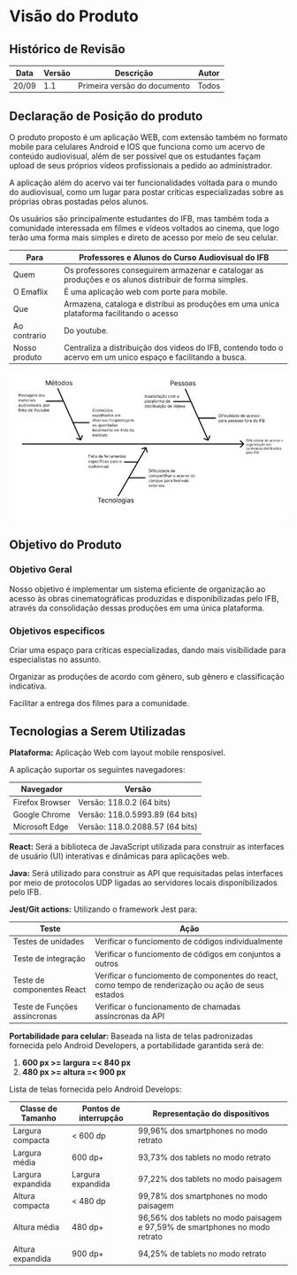 # Visão do Produto

## Histórico de Revisão
| Data  | Versão | Descrição | Autor |
| ---   | ------ | --------- | ----- |
| 20/09 |  1.1   | Primeira versão do documento | Todos |

## Declaração de Posição do produto
O produto proposto é um aplicação WEB, com extensão também no formato mobile para celulares Android e IOS que funciona como um acervo de conteúdo audiovisual, além de ser possível que os estudantes façam upload de seus próprios vídeos profissionais a pedido ao administrador. ​

A aplicação além do acervo vai ter funcionalidades voltada para o mundo do audiovisual, como um lugar para postar críticas especializadas sobre as próprias obras postadas pelos alunos. ​

Os usuários são principalmente estudantes do IFB, mas também toda a comunidade interessada em filmes e vídeos voltados ao cinema, que logo terão uma forma mais simples e direto de acesso por meio de seu celular.

| Para          | Professores e Alunos do Curso Audiovisual do IFB                                               |
| ----          | ---------------------------------------------------------------------------------------------- |
| Quem | Os professores conseguirem armazenar e catalogar as produções e os alunos distribuir de forma simples.   |
| O Emaflix     | É uma aplicação web com porte para mobile.                                                     |
| Que           | Armazena, cataloga e distribui as produções em uma unica plataforma facilitando o acesso       |
| Ao contrario  | Do youtube.                                                                                     |
| Nosso produto | Centraliza a distribuição dos videos do IFB, contendo todo o acervo em um unico espaço e facilitando a busca. |

![1](docs/../img/Fishbone.png)

## Objetivo do Produto

### Objetivo Geral 

Nosso objetivo é implementar um sistema eficiente de organização ao acesso às obras cinematográficas produzidas e disponibilizadas pelo IFB, através da consolidação dessas produções em uma única plataforma.

### Objetivos especificos

Criar uma espaço para críticas especializadas, dando mais visibilidade para especialistas no assunto.

Organizar as produções de acordo com gênero, sub gênero e classificação indicativa.

Facilitar a entrega dos filmes para a comunidade.

## Tecnologias a Serem Utilizadas 

**Plataforma:** Aplicação Web com layout mobile rensposível.

A aplicação suportar os seguintes navegadores:

|Navegador| Versão |
|---------|--------|
| Firefox Browser| Versão: 118.0.2 (64 bits)|
| Google Chrome  | Versão: 118.0.5993.89 (64 bits)|
| Microsoft Edge | Versão: 118.0.2088.57 (64 bits)|

**React:** Será a biblioteca de JavaScript utilizada para construir as interfaces de usuário (UI) interativas e dinâmicas para aplicações web.

**Java:** Será utilizado para construir as API que requisitadas pelas interfaces por meio de protocolos UDP ligadas ao servidores locais disponibilizados pelo IFB.

**Jest/Git actions:** Utilizando o framework Jest para:

|Teste | Ação |
|------|------|
| Testes de unidades | Verificar o funciomento de códigos individualmente |
| Teste de integração| Verificar o funciomento de códigos em conjuntos a outros|
| Teste de componentes React | Verificar o funciomento de componentes do react, como tempo de renderização ou ação de seus estados |
| Teste de Funções assíncronas | Verificar o funcionamento de chamadas assíncronas da API |

**Portabilidade para celular:** Baseada na lista de telas padronizadas fornecida pelo Android Developers, a portabilidade garantida será de:  

1. **600 px >= largura =< 840 px**
2. **480 px >= altura =< 900 px**

Lista de telas fornecida pelo Android Develops:

| Classe de Tamanho | Pontos de interrupção | Representação do dispositivos |
|-------------------|-----------------------|-------------------------------|
|Largura compacta    | < 600 dp | 99,96% dos smartphones no modo retrato
|Largura média|600 dp+| 93,73% dos tablets no modo retrato |
|Largura expandida | Largura expandida| 97,22% dos tablets no modo paisagem|
| Altura compacta  | < 480 dp | 99,78% dos smartphones no modo paisagem|
|Altura média | 480 dp+ | 96,56% dos tablets no modo paisagem  e 97,59% de smartphones no modo retrato|
|Altura expandida|900 dp+|94,25% de tablets no modo retrato|











